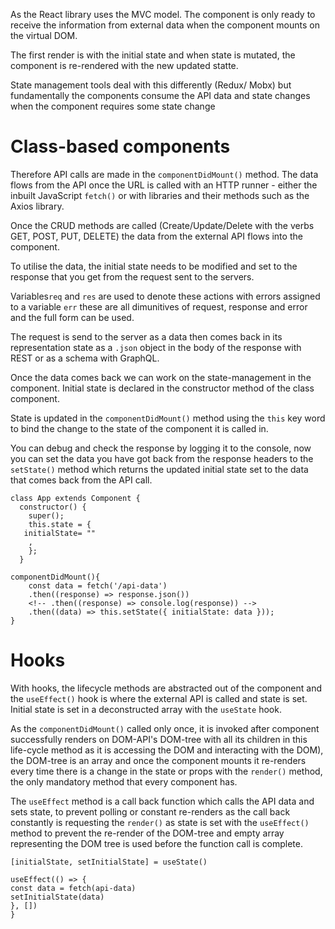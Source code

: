 As the React library uses the MVC model. The component is only ready to receive the information from external data when the component mounts on the virtual DOM.

The first render is with the initial state and when state is mutated, the component is re-rendered with the new updated statte.

State management tools deal with this differently (Redux/ Mobx) but fundamentally the components consume the API data and state changes when the component requires some state change

# Class-based components

Therefore API calls are made in the `componentDidMount()` method. The data flows from the API once the URL is called with an HTTP runner - either the inbuilt JavaScript `fetch()` or with libraries and their methods such as the Axios library.

Once the CRUD methods are called (Create/Update/Delete with the verbs GET, POST, PUT, DELETE) the data from the external API flows into the component.

To utilise the data, the initial state needs to be modified and set to the response that you get from the request sent to the servers.

Variables`req` and `res` are used to denote these actions with errors assigned to a variable `err` these are all dimunitives of request, response and error and the full form can be used.

The request is send to the server as a data then comes back in its representation state as a `.json` object in the body of the response with REST or as a schema with GraphQL.

Once the data comes back we can work on the state-management in the component. Initial state is declared in the constructor method of the class component.

State is updated in the `componentDidMount()` method using the `this` key word to bind the change to the state of the component it is called in.

You can debug and check the response by logging it to the console, now you can set the data you have got back from the response headers to the `setState()` method which returns the updated initial state set to the data that comes back from the API call.

```
class App extends Component {
  constructor() {
    super();
    this.state = {
   initialState= ""
    ,
    };
  }

componentDidMount(){
    const data = fetch('/api-data')
    .then((response) => response.json())
    <!-- .then((response) => console.log(response)) -->
    .then((data) => this.setState({ initialState: data }));
}

```

# Hooks

With hooks, the lifecycle methods are abstracted out of the component and the `useEffect()` hook is where the external API is called and state is set. Initial state is set in a deconstructed array with the `useState` hook.

As the `componentDidMount()` called only once, it is invoked after component successfully renders on DOM-API's DOM-tree with all its children in this life-cycle method as it is accessing the DOM and interacting with the DOM), the DOM-tree is an array and once the component mounts it re-renders every time there is a change in the state or props with the `render()` method, the only mandatory method that every component has.

The `useEffect` method is a call back function which calls the API data and sets state, to prevent polling or constant re-renders as the call back constantly is requesting the `render()` as state is set with the `useEffect()` method to prevent the re-render of the DOM-tree and empty array representing the DOM tree is used before the function call is complete.

```
[initialState, setInitialState] = useState()

useEffect(() => {
const data = fetch(api-data)
setInitialState(data)
}, [])
}

```
